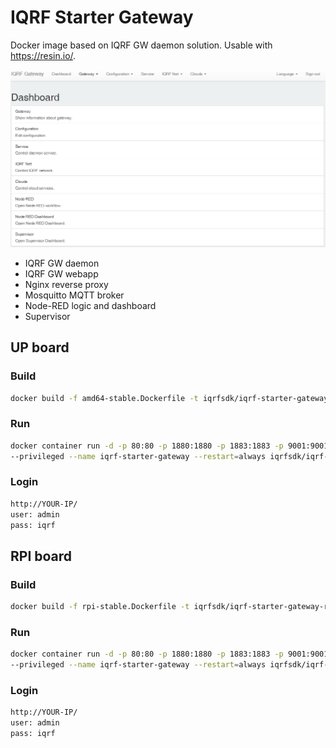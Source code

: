 # IQRF Starter Gateway

Docker image based on IQRF GW daemon solution. Usable with https://resin.io/.

![IQRF Starter Gateway](docs/iqrf-starter-gateway.png)

- IQRF GW daemon
- IQRF GW webapp
- Nginx reverse proxy
- Mosquitto MQTT broker
- Node-RED logic and dashboard
- Supervisor

## UP board

### Build

```Bash
docker build -f amd64-stable.Dockerfile -t iqrfsdk/iqrf-starter-gateway-debian .
```

### Run

```Bash
docker container run -d -p 80:80 -p 1880:1880 -p 1883:1883 -p 9001:9001 --device /dev/spidev2.0:/dev/spidev2.0 \ 
--privileged --name iqrf-starter-gateway --restart=always iqrfsdk/iqrf-starter-gateway-debian
```

### Login

```Bash
http://YOUR-IP/
user: admin
pass: iqrf
```

## RPI board

### Build

```Bash
docker build -f rpi-stable.Dockerfile -t iqrfsdk/iqrf-starter-gateway-raspbian .
```

### Run

```Bash
docker container run -d -p 80:80 -p 1880:1880 -p 1883:1883 -p 9001:9001 --device /dev/spidev0.0:/dev/spidev0.0 \
--privileged --name iqrf-starter-gateway --restart=always iqrfsdk/iqrf-starter-gateway-raspbian
```

### Login

```Bash
http://YOUR-IP/
user: admin
pass: iqrf
```
